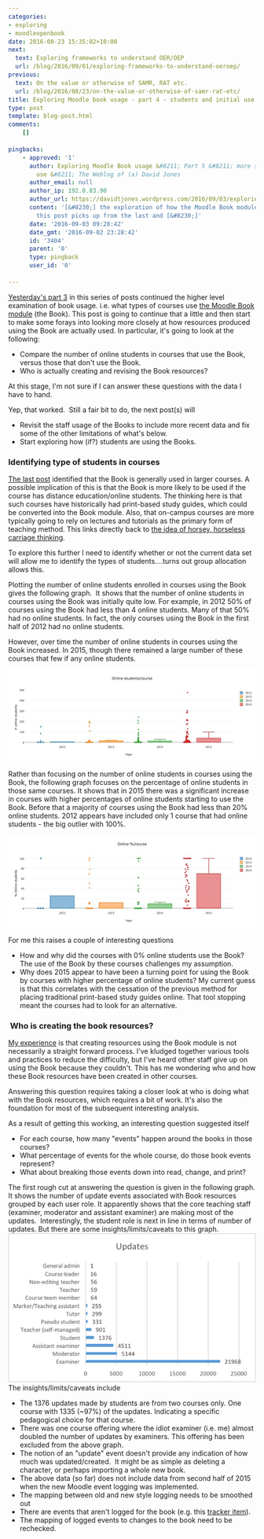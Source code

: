 ```yaml
---
categories:
- exploring
- moodleopenbook
date: 2016-08-23 15:35:02+10:00
next:
  text: Exploring frameworks to understand OER/OEP
  url: /blog/2016/09/01/exploring-frameworks-to-understand-oeroep/
previous:
  text: On the value or otherwise of SAMR, RAT etc.
  url: /blog/2016/08/23/on-the-value-or-otherwise-of-samr-rat-etc/
title: Exploring Moodle book usage - part 4 - students and initial use
type: post
template: blog-post.html
comments:
    []
    
pingbacks:
    - approved: '1'
      author: Exploring Moodle Book usage &#8211; Part 5 &#8211; more staff and student
        use &#8211; The Weblog of (a) David Jones
      author_email: null
      author_ip: 192.0.83.90
      author_url: https://davidtjones.wordpress.com/2016/09/03/exploring-moodle-book-usage-part-5-more-staff-and-student-use/
      content: '[&#8230;] the exploration of how the Moodle Book module is being used,
        this post picks up from the last and [&#8230;]'
      date: '2016-09-03 09:28:42'
      date_gmt: '2016-09-02 23:28:42'
      id: '3404'
      parent: '0'
      type: pingback
      user_id: '0'
    
---
```

[Yesterday's part 3](/blog/2016/08/17/exploring-moodle-book-usage-part-3-who-and-how-much/) in this series of posts continued the higher level examination of book usage. i.e. what types of courses use [the Moodle Book module](https://docs.moodle.org/31/en/Book_module) (the Book). This post is going to continue that a little and then start to make some forays into looking more closely at how resources produced using the Book are actually used. In particular, it's going to look at the following:

- Compare the number of online students in courses that use the Book, versus those that don't use the Book.
- Who is actually creating and revising the Book resources?

At this stage, I'm not sure if I can answer these questions with the data I have to hand.

Yep, that worked.  Still a fair bit to do, the next post(s) will

- Revisit the staff usage of the Books to include more recent data and fix some of the other limitations of what's below.
- Start exploring how (if?) students are using the Books.

### Identifying type of students in courses

[The last post](/blog/2016/08/17/exploring-moodle-book-usage-part-3-who-and-how-much/) identified that the Book is generally used in larger courses. A possible implication of this is that the Book is more likely to be used if the course has distance education/online students. The thinking here is that such courses have historically had print-based study guides, which could be converted into the Book module. Also, that on-campus courses are more typically going to rely on lectures and tutorials as the primary form of teaching method. This links directly back to [the idea of horsey, horseless carriage thinking](/blog/2016/08/13/exploring-moodle-book-module-usage-part-1/#horsey).

To explore this further I need to identify whether or not the current data set will allow me to identify the types of students....turns out group allocation allows this.

Plotting the number of online students enrolled in courses using the Book gives the following graph.  It shows that the number of online students in courses using the Book was initially quite low. For example, in 2012 50% of courses using the Book had less than 4 online students. Many of that 50% had no online students. In fact, the only courses using the Book in the first half of 2012 had no online students.

However, over time the number of online students in courses using the Book increased. In 2015, though there remained a large number of these courses that few if any online students.

[![online Students](images/28435943894_00515e2f6d_z.jpg)](https://www.flickr.com/photos/david_jones/28435943894/in/dateposted-public/ "online Students")

Rather than focusing on the number of online students in courses using the Book, the following graph focuses on the percentage of online students in those same courses. It shows that in 2015 there was a significant increase in courses with higher percentages of online students starting to use the Book. Before that a majority of courses using the Book had less than 20% online students. 2012 appears have included only 1 course that had online students - the big outlier with 100%.

[![Online percentage students](images/28435943994_fbedc94f99_z.jpg)](https://www.flickr.com/photos/david_jones/28435943994/in/dateposted-public/ "Online percentage students")

For me this raises a couple of interesting questions

- How and why did the courses with 0% online students use the Book? The use of the Book by these courses challenges my assumption.
- Why does 2015 appear to have been a turning point for using the Book by courses with higher percentage of online students? My current guess is that this correlates with the cessation of the previous method for placing traditional print-based study guides online. That tool stopping meant the courses had to look for an alternative.

###  Who is creating the book resources?

[My experience](/blog/2015/02/08/kludging-an-authoring-process-with-moodle-books-etc/) is that creating resources using the Book module is not necessarily a straight forward process. I've kludged together various tools and practices to reduce the difficulty, but I've heard other staff give up on using the Book because they couldn't. This has me wondering who and how these Book resources have been created in other courses.

Answering this question requires taking a closer look at who is doing what with the Book resources, which requires a bit of work. It's also the foundation for most of the subsequent interesting analysis.

As a result of getting this working, an interesting question suggested itself

- For each course, how many "events" happen around the books in those courses?
- What percentage of events for the whole course, do those book events represent?
- What about breaking those events down into read, change, and print?

The first rough cut at answering the question is given in the following graph. It shows the number of update events associated with Book resources grouped by each user role. It apparently shows that the core teaching staff (examiner, moderator and assistant examiner) are making most of the updates.  Interestingly, the student role is next in line in terms of number of updates. But there are some insights/limits/caveats to this graph. [![Book updates by role - 2012 to 2015](images/28482626313_324af02525_z.jpg)](https://www.flickr.com/photos/david_jones/28482626313/in/dateposted-public/ "Book updates by role - 2012 to 2015") The insights/limits/caveats include

- The 1376 updates made by students are from two courses only. One course with 1335 (~97%) of the updates. Indicating a specific pedagogical choice for that course.
- There was one course offering where the idiot examiner (i.e. me) almost doubled the number of updates by examiners. This offering has been excluded from the above graph.
- The notion of an "update" event doesn't provide any indication of how much was updated/created.  It might be as simple as deleting a character, or perhaps importing a whole new book.
- The above data (so far) does not include data from second half of 2015 when the new Moodle event logging was implemented.
- The mapping between old and new style logging needs to be smoothed out
- There are events that aren't logged for the book (e.g. this [tracker item](https://tracker.moodle.org/browse/MDL-45741)).
- The mapping of logged events to changes to the book need to be rechecked.